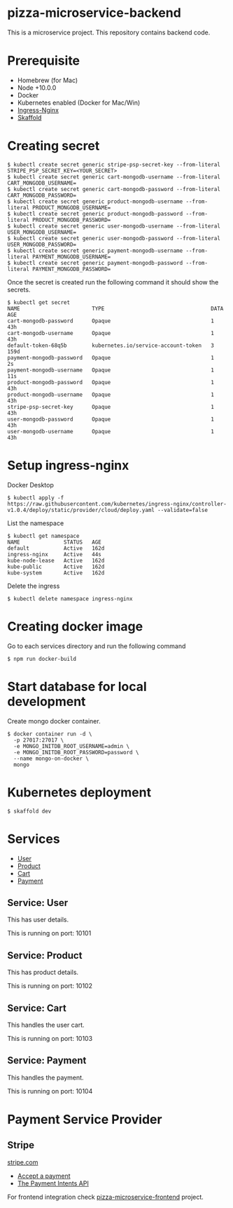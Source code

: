 # pizza-microservice-backend
This is a microservice project. This repository contains backend code.

# Prerequisite

* Homebrew (for Mac)
* Node +10.0.0
* Docker
* Kubernetes enabled (Docker for Mac/Win)
* [Ingress-Nginx](https://kubernetes.github.io/ingress-nginx/deploy/)
* [Skaffold](https://skaffold.dev/)

# Creating secret

```
$ kubectl create secret generic stripe-psp-secret-key --from-literal STRIPE_PSP_SECRET_KEY=<YOUR_SECRET>
$ kubectl create secret generic cart-mongodb-username --from-literal CART_MONGODB_USERNAME=
$ kubectl create secret generic cart-mongodb-password --from-literal CART_MONGODB_PASSWORD=
$ kubectl create secret generic product-mongodb-username --from-literal PRODUCT_MONGODB_USERNAME=
$ kubectl create secret generic product-mongodb-password --from-literal PRODUCT_MONGODB_PASSWORD=
$ kubectl create secret generic user-mongodb-username --from-literal USER_MONGODB_USERNAME=
$ kubectl create secret generic user-mongodb-password --from-literal USER_MONGODB_PASSWORD=
$ kubectl create secret generic payment-mongodb-username --from-literal PAYMENT_MONGODB_USERNAME=
$ kubectl create secret generic payment-mongodb-password --from-literal PAYMENT_MONGODB_PASSWORD=
```

Once the secret is created run the following command it should show the secrets.

```
$ kubectl get secret
NAME                       TYPE                                  DATA   AGE
cart-mongodb-password      Opaque                                1      43h
cart-mongodb-username      Opaque                                1      43h
default-token-68q5b        kubernetes.io/service-account-token   3      159d
payment-mongodb-password   Opaque                                1      2s
payment-mongodb-username   Opaque                                1      11s
product-mongodb-password   Opaque                                1      43h
product-mongodb-username   Opaque                                1      43h
stripe-psp-secret-key      Opaque                                1      43h
user-mongodb-password      Opaque                                1      43h
user-mongodb-username      Opaque                                1      43h
```
# Setup ingress-nginx

Docker Desktop

```
$ kubectl apply -f https://raw.githubusercontent.com/kubernetes/ingress-nginx/controller-v1.0.4/deploy/static/provider/cloud/deploy.yaml --validate=false
```

List the namespace

```
$ kubectl get namespace
NAME              STATUS   AGE
default           Active   162d
ingress-nginx     Active   44s
kube-node-lease   Active   162d
kube-public       Active   162d
kube-system       Active   162d
```

Delete the ingress

```
$ kubectl delete namespace ingress-nginx
```

# Creating docker image

Go to each services directory and run the following command

```
$ npm run docker-build
```

# Start database for local development

Create mongo docker container.

```
$ docker container run -d \
  -p 27017:27017 \
  -e MONGO_INITDB_ROOT_USERNAME=admin \
  -e MONGO_INITDB_ROOT_PASSWORD=password \
  --name mongo-on-docker \
  mongo
```

# Kubernetes deployment

```
$ skaffold dev
```

# Services
  * [User](#service-user)
  * [Product](#service-product)
  * [Cart](#service-cart)
  * [Payment](#service-payment)

## Service: User

This has user details.

This is running on port: 10101

## Service: Product

This has product details.

This is running on port: 10102

## Service: Cart

This handles the user cart.

This is running on port: 10103

## Service: Payment

This handles the payment.

This is running on port: 10104

# Payment Service Provider

## Stripe

[stripe.com](https://stripe.com/)

  - [Accept a payment](https://stripe.com/docs/payments/accept-a-payment)
  - [The Payment Intents API](https://stripe.com/docs/payments/payment-intents)

For frontend integration check 
[pizza-microservice-frontend](https://github.com/yusufshakeel/pizza-microservice-frontend) project.